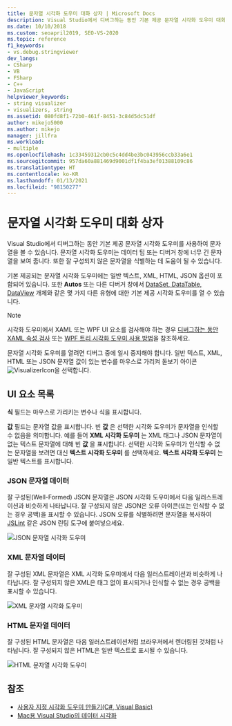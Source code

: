 ```yaml
---
title: 문자열 시각화 도우미 대화 상자 | Microsoft Docs
description: Visual Studio에서 디버그하는 동안 기본 제공 문자열 시각화 도우미 대화 상자를 사용하여 문자열을 표시합니다.
ms.date: 10/10/2018
ms.custom: seoapril2019, SEO-VS-2020
ms.topic: reference
f1_keywords:
- vs.debug.stringviewer
dev_langs:
- CSharp
- VB
- FSharp
- C++
- JavaScript
helpviewer_keywords:
- string visualizer
- visualizers, string
ms.assetid: 080fd8f1-72b0-461f-8451-3c84d5dc51df
author: mikejo5000
ms.author: mikejo
manager: jillfra
ms.workload:
- multiple
ms.openlocfilehash: 1c33459312cb0c5c4dd4be3bc043956ccb33a6e1
ms.sourcegitcommit: 957da60a881469d9001df1f4ba3ef01388109c86
ms.translationtype: HT
ms.contentlocale: ko-KR
ms.lasthandoff: 01/13/2021
ms.locfileid: "98150277"
---
```

# <a name="string-visualizer-dialog-box"></a>문자열 시각화 도우미 대화 상자

Visual Studio에서 디버그하는 동안 기본 제공 문자열 시각화 도우미를 사용하여 문자열을 볼 수 있습니다. 문자열 시각화 도우미는 데이터 팁 또는 디버거 창에 너무 긴 문자열을 보여 줍니다. 또한 잘 구성되지 않은 문자열을 식별하는 데 도움이 될 수 있습니다.

기본 제공되는 문자열 시각화 도우미에는 일반 텍스트, XML, HTML, JSON 옵션이 포함되어 있습니다. 또한 **Autos** 또는 다른 디버거 창에서 [DataSet, DataTable, DataView](../debugger/dataset-visualizer-dialog-box.md) 개체와 같은 몇 가지 다른 유형에 대한 기본 제공 시각화 도우미를 열 수 있습니다.

> [!NOTE]
> 시각화 도우미에서 XAML 또는 WPF UI 요소를 검사해야 하는 경우 [디버그하는 동안 XAML 속성 검사](../xaml-tools/inspect-xaml-properties-while-debugging.md) 또는 [WPF 트리 시각화 도우미 사용 방법](../debugger/how-to-use-the-wpf-tree-visualizer.md)을 참조하세요.

문자열 시각화 도우미를 열려면 디버그 중에 일시 중지해야 합니다. 일반 텍스트, XML, HTML 또는 JSON 문자열 값이 있는 변수를 마우스로 가리켜 돋보기 아이콘 ![VisualizerIcon](../debugger/media/dbg-tips-visualizer-icon.png "시각화 도우미 아이콘")을 선택합니다.

## <a name="uielement-list"></a>UI 요소 목록

**식** 필드는 마우스로 가리키는 변수나 식을 표시합니다.

**값** 필드는 문자열 값을 표시합니다. 빈 **값** 은 선택한 시각화 도우미가 문자열을 인식할 수 없음을 의미합니다. 예를 들어 **XML 시각화 도우미** 는 XML 태그나 JSON 문자열이 없는 텍스트 문자열에 대해 빈 **값** 을 표시합니다. 선택한 시각화 도우미가 인식할 수 없는 문자열을 보려면 대신 **텍스트 시각화 도우미** 를 선택하세요. **텍스트 시각화 도우미** 는 일반 텍스트를 표시합니다.

### <a name="json-string-data"></a>JSON 문자열 데이터

잘 구성된(Well-Formed) JSON 문자열은 JSON 시각화 도우미에서 다음 일러스트레이션과 비슷하게 나타납니다. 잘 구성되지 않은 JSON은 오류 아이콘(또는 인식할 수 없는 경우 공백)을 표시할 수 있습니다. JSON 오류를 식별하려면 문자열을 복사하여 [JSLint](https://www.jslint.com/) 같은 JSON 린팅 도구에 붙여넣으세요.

![JSON 문자열 시각화 도우미](../debugger/media/dbg-tips-string-visualizer-json.png "JSON 문자열 시각화 도우미")

### <a name="xml-string-data"></a>XML 문자열 데이터

잘 구성된 XML 문자열은 XML 시각화 도우미에서 다음 일러스트레이션과 비슷하게 나타납니다. 잘 구성되지 않은 XML은 태그 없이 표시되거나 인식할 수 없는 경우 공백을 표시할 수 있습니다.

![XML 문자열 시각화 도우미](../debugger/media/dbg-string-visualizers-xml.png "XML 문자열 시각화 도우미")

### <a name="html-string-data"></a>HTML 문자열 데이터

잘 구성된 HTML 문자열은 다음 일러스트레이션처럼 브라우저에서 렌더링된 것처럼 나타납니다. 잘 구성되지 않은 HTML은 일반 텍스트로 표시될 수 있습니다.

![HTML 문자열 시각화 도우미](../debugger/media/dbg-string-visualizers-html.png "HTML 문자열 시각화 도우미")

## <a name="see-also"></a>참조

- [사용자 지정 시각화 도우미 만들기(C#, Visual Basic)](../debugger/create-custom-visualizers-of-data.md)
- [Mac용 Visual Studio의 데이터 시각화](/visualstudio/mac/data-visualizations)